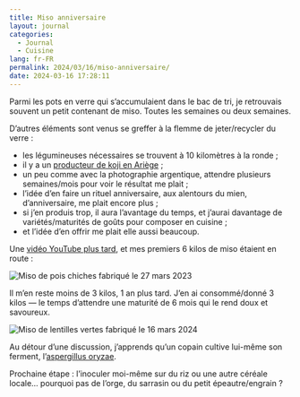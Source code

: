 ```yaml
---
title: Miso anniversaire
layout: journal
categories:
  - Journal
  - Cuisine
lang: fr-FR
permalink: 2024/03/16/miso-anniversaire/
date: 2024-03-16 17:28:11
---
```


Parmi les pots en verre qui s’accumulaient dans le bac de tri, je retrouvais souvent un petit contenant de miso. Toutes les semaines ou deux semaines.

D’autres éléments sont venus se greffer à la flemme de jeter/recycler du verre : 

- les légumineuses nécessaires se trouvent à 10 kilomètres à la ronde ;
- il y a un [producteur de koji en Ariège](https://www.yoromiso.fr/) ;
- un peu comme avec la photographie argentique, attendre plusieurs semaines/mois pour voir le résultat me plait ;
- l’idée d’en faire un rituel anniversaire, aux alentours du mien, d’anniversaire, me plait encore plus ;
- si j’en produis trop, il aura l’avantage du temps, et j’aurai davantage de variétés/maturités de goûts pour composer en cuisine ;
- et l’idée d’en offrir me plait elle aussi beaucoup.

Une [vidéo YouTube plus tard](https://www.youtube.com/watch?v=Wn9HmiD1PCo), et mes premiers 6 kilos de miso étaient en route :

![](/images/2024/03/miso-pois-chiches-2023.jpg "Miso de pois chiches fabriqué le 27 mars 2023")

Il m’en reste moins de 3 kilos, 1 an plus tard. J’en ai consommé/donné 3 kilos — le temps d’attendre une maturité de 6 mois qui le rend doux et savoureux.

![](/images/2024/03/miso-lentilles-2024.jpg "Miso de lentilles vertes fabriqué le 16 mars 2024")

Au détour d’une discussion, j’apprends qu’un copain cultive lui-même son ferment, l’[aspergillus oryzae](https://fr.wikipedia.org/wiki/Aspergillus_oryzae).

Prochaine étape : l’inoculer moi-même sur du riz ou une autre céréale locale… pourquoi pas de l’orge, du sarrasin ou du petit épeautre/engrain ?